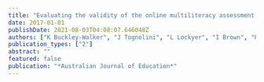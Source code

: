 ```yaml
---
title: "Evaluating the validity of the online multiliteracy assessment tool"
date: 2017-01-01
publishDate: 2021-08-03T04:08:07.646048Z
authors: ["K Buckley-Walker", "J Tognolini", "L Lockyer", "I Brown", "P Caputi"]
publication_types: ["2"]
abstract: ""
featured: false
publication: "*Australian Journal of Education*"
---
```


